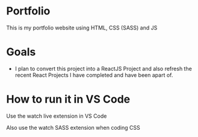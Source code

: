 # Portfolio
This is my portfolio website using HTML, CSS (SASS) and JS


# Goals
- I plan to convert this project into a ReactJS Project and also refresh the recent React Projects I have completed and have been apart of. 

# How to run it in VS Code
Use the watch live extension in VS Code 

Also use the watch SASS extension when coding CSS 
